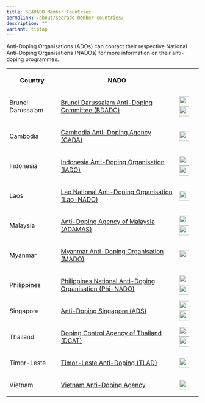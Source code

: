 ```yaml
---
title: SEARADO Member Countries
permalink: /about/searado-member-countries/
description: ""
variant: tiptap
---
```

<p>Anti-Doping Organisations (ADOs) can contact their respective National
Anti-Doping Organisations (NADOs) for more information on their anti-doping
programmes.</p>
<table style="minWidth: 75px">
<colgroup>
<col>
<col>
<col>
</colgroup>
<tbody>
<tr>
<th rowspan="1" colspan="1">
<p>Country</p>
</th>
<th rowspan="1" colspan="1">
<p>NADO</p>
</th>
<th rowspan="1" colspan="1">
<p></p>
</th>
</tr>
<tr>
<td rowspan="1" colspan="1">
<p>Brunei Darussalam</p>
</td>
<td rowspan="1" colspan="1">
<p><a href="http://www.kkbs.gov.bn/pages/bdadc.aspx" rel="noopener noreferrer nofollow" target="_blank">Brunei Darussalam Anti-Doping Committee (BDADC)</a>
</p>
</td>
<td rowspan="1" colspan="1"><a class="isomer-image-wrapper" href="https://www.facebook.com/BruneiDarussalamAntiDopingCommittee/"><img style="border:none;width:26px;height:26px;" height="auto" width="100%" src="https://i.ibb.co/vjKKsp5/facebook.png"></a>
<a class="isomer-image-wrapper" href="https://www.instagram.com/bruneiantidoping/">
<img style="border:none;width:26px;height:26px;" height="auto" width="100%" src="https://i.ibb.co/n0Hcvqv/pngtree-instagram-icon-png-image-6315974.png">
</a>
</td>
</tr>
<tr>
<td rowspan="1" colspan="1">
<p>Cambodia</p>
</td>
<td rowspan="1" colspan="1">
<p><a href="http://cada.gov.kh" rel="noopener noreferrer nofollow" target="_blank">Cambodia Anti-Doping Agency (CADA)</a> 
<br>
</p>
</td>
<td rowspan="1" colspan="1"><a class="isomer-image-wrapper" href="https://www.facebook.com/profile.php?id=100067588945784"><img style="border:none;width:26px;height:26px;" height="auto" width="100%" src="https://i.ibb.co/vjKKsp5/facebook.png"></a>
</td>
</tr>
<tr>
<td rowspan="1" colspan="1">
<p>Indonesia</p>
</td>
<td rowspan="1" colspan="1">
<p><a href="https://iado.id/h/index.php/en/" rel="noopener noreferrer nofollow" target="_blank">Indonesia Anti-Doping Organisation (IADO)</a> 
<br>
</p>
</td>
<td rowspan="1" colspan="1"><a class="isomer-image-wrapper" href="https://www.facebook.com/inaantidoping"><img style="border:none;width:26px;height:26px;" height="auto" width="100%" src="https://i.ibb.co/vjKKsp5/facebook.png"></a>
<a class="isomer-image-wrapper" href="https://www.instagram.com/iado.id/">
<img style="border:none;width:26px;height:26px;" height="auto" width="100%" src="https://i.ibb.co/n0Hcvqv/pngtree-instagram-icon-png-image-6315974.png">
</a>
</td>
</tr>
<tr>
<td rowspan="1" colspan="1">
<p>Laos</p>
</td>
<td rowspan="1" colspan="1">
<p><a href="https://lnado.moes.edu.la/index.php/en/" rel="noopener noreferrer nofollow" target="_blank">Lao National Anti-Doping Organisation (Lao-NADO)</a> 
<br>
</p>
</td>
<td rowspan="1" colspan="1"><a class="isomer-image-wrapper" href="https://www.facebook.com/p/LAO-NADO-100068322504385/"><img style="border:none;width:26px;height:26px;" height="auto" width="100%" src="https://i.ibb.co/vjKKsp5/facebook.png"></a>
</td>
</tr>
<tr>
<td rowspan="1" colspan="1">
<p>Malaysia</p>
</td>
<td rowspan="1" colspan="1">
<p><a href="http://www.adamas.gov.my/en/" rel="noopener noreferrer nofollow" target="_blank">Anti-Doping Agency of Malaysia (ADAMAS)</a> 
<br>
</p>
</td>
<td rowspan="1" colspan="1"><a class="isomer-image-wrapper" href="https://www.facebook.com/adamas.my"><img style="border:none;width:26px;height:26px;" height="auto" width="100%" src="https://i.ibb.co/vjKKsp5/facebook.png"></a>
<a class="isomer-image-wrapper" href="https://www.instagram.com/antidopingmalaysia/">
<img style="border:none;width:26px;height:26px;" height="auto" width="100%" src="https://i.ibb.co/n0Hcvqv/pngtree-instagram-icon-png-image-6315974.png">
</a>
</td>
</tr>
<tr>
<td rowspan="1" colspan="1">
<p>Myanmar</p>
</td>
<td rowspan="1" colspan="1">
<p><a href="https://mado.gov.mm/" rel="noopener noreferrer nofollow" target="_blank">Myanmar Anti-Doping Organisation (MADO)</a> 
<br>
</p>
</td>
<td rowspan="1" colspan="1"><a class="isomer-image-wrapper" href="https://www.facebook.com/profile.php?id=100063934928237"><img style="border:none;width:26px;height:26px;" height="auto" width="100%" src="https://i.ibb.co/vjKKsp5/facebook.png"></a>
</td>
</tr>
<tr>
<td rowspan="1" colspan="1">
<p>Philippines</p>
</td>
<td rowspan="1" colspan="1">
<p><a href="https://www.phi-nado.com" rel="noopener noreferrer nofollow" target="_blank">Philippines National Anti-Doping Organisation (Phi-NADO)</a> 
<br>
</p>
</td>
<td rowspan="1" colspan="1"><a class="isomer-image-wrapper" href="https://www.facebook.com/psc.phinado/"><img style="border:none;width:26px;height:26px;" height="auto" width="100%" src="https://i.ibb.co/vjKKsp5/facebook.png"></a>
<a class="isomer-image-wrapper" href="https://www.instagram.com/phinado_official/">
<img style="border:none;width:26px;height:26px;" height="auto" width="100%" src="https://i.ibb.co/n0Hcvqv/pngtree-instagram-icon-png-image-6315974.png">
</a>
</td>
</tr>
<tr>
<td rowspan="1" colspan="1">
<p>Singapore</p>
</td>
<td rowspan="1" colspan="1">
<p><a href="https://www.antidopingsingapore.gov.sg/" rel="noopener noreferrer nofollow" target="_blank">Anti-Doping Singapore (ADS)</a> 
<br>
</p>
</td>
<td rowspan="1" colspan="1"><a class="isomer-image-wrapper" href="https://www.facebook.com/antidopingsingapore"><img style="border:none;width:26px;height:26px;" height="auto" width="100%" src="https://i.ibb.co/vjKKsp5/facebook.png"></a>
<a class="isomer-image-wrapper" href="https://www.instagram.com/antidopingsingapore/">
<img style="border:none;width:26px;height:26px;" height="auto" width="100%" src="https://i.ibb.co/n0Hcvqv/pngtree-instagram-icon-png-image-6315974.png">
</a>
</td>
</tr>
<tr>
<td rowspan="1" colspan="1">
<p>Thailand</p>
</td>
<td rowspan="1" colspan="1">
<p><a href="https://www.dcat.in.th/EN" rel="noopener noreferrer nofollow" target="_blank">Doping Control Agency of Thailand (DCAT)</a> 
<br>
</p>
</td>
<td rowspan="1" colspan="1"><a class="isomer-image-wrapper" href="https://www.facebook.com/DopingControlAgencyOfThailand"><img style="border:none;width:26px;height:26px;" height="auto" width="100%" src="https://i.ibb.co/vjKKsp5/facebook.png"></a>
<a class="isomer-image-wrapper" href="https://www.instagram.com/dcat_thailand/">
<img style="border:none;width:26px;height:26px;" height="auto" width="100%" src="https://i.ibb.co/n0Hcvqv/pngtree-instagram-icon-png-image-6315974.png">
</a>
</td>
</tr>
<tr>
<td rowspan="1" colspan="1">
<p>Timor-Leste</p>
</td>
<td rowspan="1" colspan="1">
<p><a href="https://eng.tl-cleansportagency.org/" rel="noopener noreferrer nofollow" target="_blank">Timor-Leste Anti-Doping (TLAD)</a> 
<br>
</p>
</td>
<td rowspan="1" colspan="1"><a class="isomer-image-wrapper" href="https://www.facebook.com/profile.php?id=61556553115529&amp;mibextid=kFxxJD"><img style="border:none;width:26px;height:26px;" height="auto" width="100%" src="https://i.ibb.co/vjKKsp5/facebook.png"></a>
</td>
</tr>
<tr>
<td rowspan="1" colspan="1">
<p>Vietnam</p>
</td>
<td rowspan="1" colspan="1">
<p><a href="https://vadc.org.vn/" rel="noopener noreferrer nofollow" target="_blank">Vietnam Anti-Doping Agency</a> 
<br>
</p>
</td>
<td rowspan="1" colspan="1"><a class="isomer-image-wrapper" href="https://www.facebook.com/vada.org.vn/"><img style="border:none;width:26px;height:26px;" height="auto" width="100%" src="https://i.ibb.co/vjKKsp5/facebook.png"></a>
</td>
</tr>
</tbody>
</table>
<p></p>